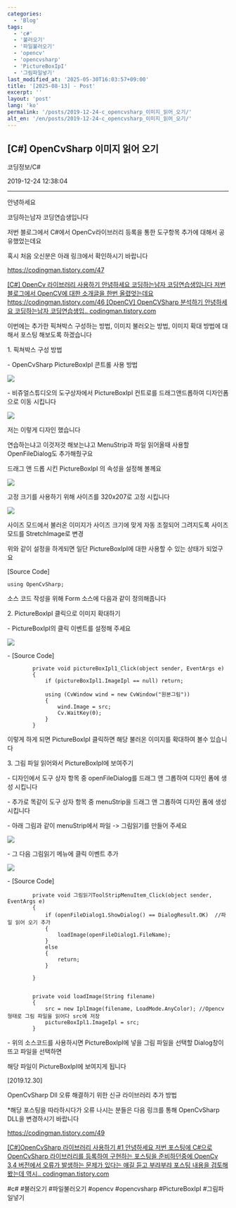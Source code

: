 ```yaml
---
categories:
  - 'Blog'
tags:
  - 'c#'
  - '불러오기'
  - '파일불러오기'
  - 'opencv'
  - 'opencvsharp'
  - 'PictureBoxIpI'
  - '그림파일넣기'
last_modified_at: '2025-05-30T16:03:57+09:00'
title: '[2025-08-13] - Post'
excerpt: ''
layout: 'post'
lang: 'ko'
permalink: '/posts/2019-12-24-c_opencvsharp_이미지_읽어_오기/'
alt_en: '/en/posts/2019-12-24-c_opencvsharp_이미지_읽어_오기/'
---
```


## [C#] OpenCvSharp 이미지 읽어 오기

코딩정보/C#

2019-12-24 12:38:04

* * *

안녕하세요

코딩하는남자 코딩연습생입니다

저번 블로그에서 C#에서 OpenCv라이브러리 등록을 통한 도구항목 추가에 대해서 공유했었는데요

혹시 처음 오신분은 아래 링크에서 확인하시기 바랍니다

<https://codingman.tistory.com/47>

[ [C#] OpenCv 라이브러리 사용하기 안녕하세요 코딩하는남자 코딩연습생입니다 저번 블로그에서 OpenCV에 대한 소개글을 한번
올렸엇는데요 https://codingman.tistory.com/46 [OpenCV] OpenCVSharp 분석하기 안녕하세요 코딩하는남자
코딩연습생입.. codingman.tistory.com ](https://codingman.tistory.com/47)

이번에는 추가한 픽쳐박스 구성하는 방법, 이미지 불러오는 방법, 이미지 확대 방법에 대해서 포스팅 해보도록 하겠습니다

1\. 픽쳐박스 구성 방법

\- OpenCvSharp PictureBoxIpI 콘트롤 사용 방법

![](/assets/images/c_opencvsharp_이미지_읽어_오기/img.jpg)

\- 비쥬얼스튜디오의 도구상자에서 PictureBoxIpI 컨트로를 드래그앤드롭하여 디자인폼으로 이동 시킵니다

![](/assets/images/c_opencvsharp_이미지_읽어_오기/img_1.jpg)

저는 이렇게 디자인 했습니다

연습하는냐고 이것저것 해보는냐고 MenuStrip과 파일 읽어올때 사용할 OpenFileDialog도 추가해줬구요

드래그 앤 드롭 시킨 PictureBoxIpI 의 속성을 설정해 볼께요

![](/assets/images/c_opencvsharp_이미지_읽어_오기/img_2.jpg)

고정 크기를 사용하기 위해 사이즈를 320x207로 고정 시킵니다

![](/assets/images/c_opencvsharp_이미지_읽어_오기/img_3.jpg)

사이즈 모드에서 불러온 이미지가 사이즈 크기에 맞게 자동 조절되어 그려지도록 사이즈 모드를 StretchImage로 변경

위와 같이 설정을 하게되면 일단 PictureBoxIpI에 대한 사용할 수 있는 상태가 되었구요

[Source Code]

    
    
    using OpenCvSharp;

소스 코드 작성을 위해 Form 소스에 다음과 같이 정의해줍니다

2\. PictureBoxIpI 클릭으로 이미지 확대하기

\- PictureBoxIpI의 클릭 이벤트를 설정해 주세요

![](/assets/images/c_opencvsharp_이미지_읽어_오기/img_4.jpg)

\- [Source Code]

    
    
            private void pictureBoxIpl1_Click(object sender, EventArgs e)
            {
                if (pictureBoxIpl1.ImageIpl == null) return;
    
                using (CvWindow wind = new CvWindow("원본그림"))
                {
                    wind.Image = src;
                    Cv.WaitKey(0);
                }
            }

이렇게 하게 되면 PictureBoxIpI 클릭하면 해당 불러온 이미지를 확대하여 볼수 있습니다

3\. 그림 파일 읽어와서 PictureBoxIpI에 보여주기

\- 디자인에서 도구 상자 항목 중 openFileDialog를 드래그 앤 그롭하여 디자인 폼에 생성 시킵니다

\- 추가로 똑같이 도구 상자 항목 중 menuStrip을 드래그 앤 그롭하여 디자인 폼에 생성 시킵니다

\- 아래 그림과 같이 menuStrip에서 파일 -> 그림읽기를 만들어 주세요

![](/assets/images/c_opencvsharp_이미지_읽어_오기/img_5.jpg)

\- 그 다음 그림읽기 메뉴에 클릭 이벤트 추가

![](/assets/images/c_opencvsharp_이미지_읽어_오기/img_6.jpg)

\- [Source Code]

    
    
            private void 그림읽기ToolStripMenuItem_Click(object sender, EventArgs e)
            {
                if (openFileDialog1.ShowDialog() == DialogResult.OK)  //파일 읽어 오기 추가
                {
                    loadImage(openFileDialog1.FileName);
                }
                else
                {
                    return;
                }
    
            }
    
    
            private void loadImage(String filename)
            {
                src = new IplImage(filename, LoadMode.AnyColor); //Opencv형태로 그림 파일을 읽어다 src에 저장
                pictureBoxIpl1.ImageIpl = src;
            }

\- 위의 소스코드를 사용하시면 PictureBoxIpI에 넣을 그림 파일을 선택할 Dialog창이 뜨고 파일을 선택하면

해당 파일이 PictureBoxIpI에 보여지게 됩니다

[2019.12.30]

OpenCvSharp Dll 오류 해결하기 위한 신규 라이브러리 추가 방법

*해당 포스팅을 따라하시다가 오류 나시는 분들은 다음 링크를 통해 OpenCvSharp DLL을 변경하시기 바랍니다

<https://codingman.tistory.com/49>

[ [C#]OpenCvSharp 라이브러리 사용하기 #1 안녕하세요 저번 포스팅에 C#으로 OpenCvSharp 라이브러리를 등록하여
구현하는 포스팅을 준비하던중에 OpenCv 3,4 버전에서 오류가 발생하는 문제가 있다는 얘길 듣고 부랴부랴 포스팅 내용을 검토해봤는데
역시.. codingman.tistory.com ](https://codingman.tistory.com/49)

  

#c# #불러오기 #파일불러오기 #opencv #opencvsharp #PictureBoxIpI #그림파일넣기

